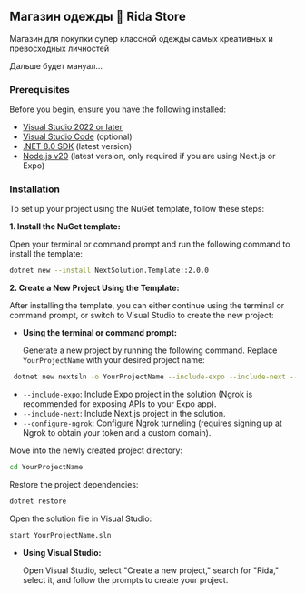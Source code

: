 ## Магазин одежды 🧺 Rida Store

Магазин для покупки супер классной одежды самых креативных и превосходных личностей

Дальше будет мануал...

### Prerequisites

Before you begin, ensure you have the following installed:

- [Visual Studio 2022 or later](https://visualstudio.microsoft.com/downloads/)
- [Visual Studio Code](https://code.visualstudio.com/) (optional)
- [.NET 8.0 SDK](https://dotnet.microsoft.com/download/dotnet/8.0) (latest version)
- [Node.js v20](https://nodejs.org/en/) (latest version, only required if you are using Next.js or Expo)

### Installation

To set up your project using the NuGet template, follow these steps:

**1. Install the NuGet template:**

Open your terminal or command prompt and run the following command to install the template:

```bash
dotnet new --install NextSolution.Template::2.0.0
```

**2. Create a New Project Using the Template:**

After installing the template, you can either continue using the terminal or command prompt, or switch to Visual Studio to create the new project:

- **Using the terminal or command prompt:**

  Generate a new project by running the following command. Replace `YourProjectName` with your desired project name:

```bash
 dotnet new nextsln -o YourProjectName --include-expo --include-next --configure-ngrok
```

- `--include-expo`: Include Expo project in the solution (Ngrok is recommended for exposing APIs to your Expo app).
- `--include-next`: Include Next.js project in the solution.
- `--configure-ngrok`: Configure Ngrok tunneling (requires signing up at Ngrok to obtain your token and a custom domain).

Move into the newly created project directory:

```bash
cd YourProjectName
```

Restore the project dependencies:

```bash
dotnet restore
```

Open the solution file in Visual Studio:

```bash
start YourProjectName.sln
```

- **Using Visual Studio:**

  Open Visual Studio, select "Create a new project," search for "Rida," select it, and follow the prompts to create your project.
